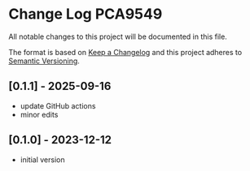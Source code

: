 # Change Log PCA9549

All notable changes to this project will be documented in this file.

The format is based on [Keep a Changelog](http://keepachangelog.com/)
and this project adheres to [Semantic Versioning](http://semver.org/).


## [0.1.1] - 2025-09-16
- update GitHub actions
- minor edits

## [0.1.0] - 2023-12-12
- initial version

